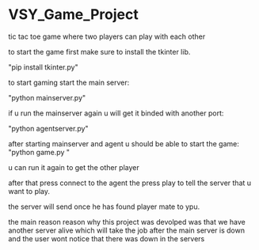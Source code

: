 # VSY_Game_Project
tic tac toe game where two players can play with each other

to start the game first make sure to install the tkinter  lib.

"pip install tkinter.py"

to start gaming start the  main server:

"python mainserver.py"

if u run the mainserver again u will get it binded with another port:

"python agentserver.py"

after starting mainserver and agent u should be able to start the game:
"python game.py "

u can run it again to get the other player

after that press connect to the agent the press play to tell the server that u want to play.

the server will send once he has found player mate to ypu.

the main reason reason why this project was devolped was that we have another server alive which will take the job after the main server is down and the user wont notice that there was down in the servers
